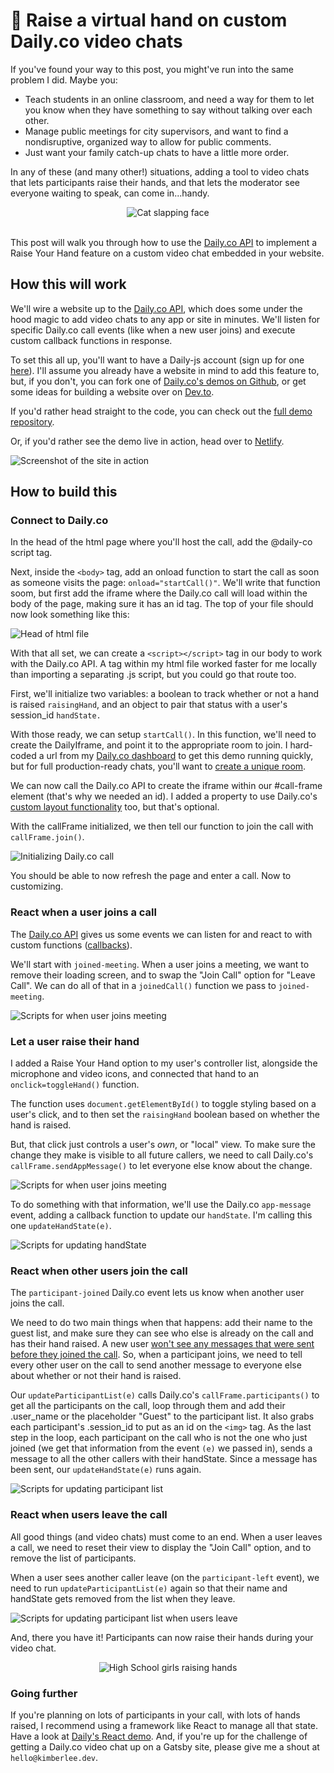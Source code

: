 # 🤚 Raise a virtual hand on custom Daily.co video chats
If you've found your way to this post, you might've run into the same problem I did. Maybe you: 

* Teach students in an online classroom, and need a way for them to let you know when they have something to say without talking over each other. 
* Manage public meetings for city supervisors, and want to find a nondisruptive, organized way to allow for public comments. 
* Just want your family catch-up chats to have a little more order. 

In any of these (and many other!) situations, adding a tool to video chats that lets participants raise their hands, and that lets the moderator see everyone waiting to speak, can come in...handy. 

<div align="center">
<img src="https://media.giphy.com/media/xT0GqtpF1NWd9VbstO/giphy.gif" alt="Cat slapping face"/> 
</div>
</br>

This post will walk you through how to use the [Daily.co API](https://docs.daily.co/docs/reference-docs) to implement a Raise Your Hand feature on a custom video chat embedded in your website. 
## How this will work 
We'll wire a website up to the [Daily.co API](https://docs.daily.co/docs/reference-docs), which does some under the hood magic to add video chats to any app or site in minutes. We'll listen for specific Daily.co call events (like when a new user joins) and execute custom callback functions in response. 

To set this all up, you'll want to have a Daily-js account (sign up for one [here](https://dashboard.daily.co/)). I'll assume you already have a website in mind to add this feature to, but, if you don't, you can fork one of [Daily.co's demos on Github](https://github.com/daily-co/daily-demos), or get some ideas for building a website over on [Dev.to](https://dev.to/gaelthomas/how-to-deploy-a-static-website-for-free-in-only-3-minutes-with-google-drive-254c).

If you'd rather head straight to the code, you can check out the [full demo repository](https://github.com/kimberleejohnson/custom-video-call). 

Or, if you'd rather see the demo live in action, head over to [Netlify](https://daily-chat-raise-your-hand.netlify.app/). 

![Screenshot of the site in action](./icon-assets/daily-demo-cropped.png)

## How to build this 
### Connect to Daily.co 
In the head of the html page where you'll host the call, add the @daily-co script tag. 

Next, inside the `<body>` tag, add an onload function to start the call as soon as someone visits the page: `onload="startCall()"`. We'll write that function soom, but first add the iframe where the Daily.co call will load within the body of the page, making sure it has an id tag. The top of your file should now look something like this: 

![Head of html file](./icon-assets/gists/script_0.png)

With that all set, we can create a `<script></script>` tag in our body to work with the Daily.co API. A tag within my html file worked faster for me locally than importing a separating .js script, but you could go that route too. 

First, we'll initialize two variables: a boolean to track whether or not a hand is raised `raisingHand`, and an object to pair that status with a user's session_id `handState.` 

With those ready, we can setup `startCall()`. In this function, we'll need to create the DailyIframe, and point it to the appropriate room to join. I hard-coded a url from my [Daily.co dashboard](https://dashboard.daily.co/) to get this demo running quickly, but for full production-ready chats, you'll want to [create a unique room](https://www.daily.co/blog/video-call-api-tutorial-the-rooms-family-of-endpoints). 

We can now call the Daily.co API to create the iframe within our #call-frame element (that's why we needed an id). I added a property to use Daily.co's [custom layout functionality](https://www.daily.co/blog/using-css-grid-to-create-custom-api-video-call-layouts) too, but that's optional. 

With the callFrame initialized, we then tell our function to join the call with `callFrame.join()`. 

![Initializing Daily.co call](./icon-assets/gists/script_1.png)

You should be able to now refresh the page and enter a call. Now to customizing. 

### React when a user joins a call 
The [Daily.co API](https://docs.daily.co/reference#events) gives us some events we can listen for and react to with custom functions ([callbacks](https://developer.mozilla.org/en-US/docs/Glossary/Callback_function)).

We'll start with `joined-meeting`. When a user joins a meeting, we want to remove their loading screen, and to swap the "Join Call" option for "Leave Call". We can do all of that in a `joinedCall()` function we pass to `joined-meeting`. 

![Scripts for when user joins meeting](./icon-assets/gists/script_2.png)

### Let a user raise their hand
I added a Raise Your Hand option to my user's controller list, alongside the microphone and video icons, and connected that hand to an `onclick=toggleHand()` function. 

The function uses `document.getElementById()` to toggle styling based on a user's click, and to then set the `raisingHand` boolean based on whether the hand is raised.

But, that click just controls a user's _own_, or "local" view. To make sure the change they make is visible to all future callers, we need to call Daily.co's `callFrame.sendAppMessage()` to let everyone else know about the change. 

![Scripts for when user joins meeting](./icon-assets/gists/script_3.png)

To do something with that information, we'll use the Daily.co `app-message` event, adding a callback function to update our `handState`. I'm calling this one `updateHandState(e)`.  

![Scripts for updating handState](./icon-assets/gists/script_4.png) 

### React when other users join the call 
The `participant-joined` Daily.co event lets us know when another user joins the call. 

We need to do two main things when that happens: add their name to the guest list, and make sure they can see who else is already on the call and has their hand raised. A new user [won't see any messages that were sent before they joined the call](https://docs.daily.co/reference#%EF%B8%8F-sendappmessage). So, when a participant joins, we need to tell every other user on the call to send another message to everyone else about whether or not their hand is raised. 

Our `updateParticipantList(e)` calls Daily.co's `callFrame.participants()` to get all the participants on the call, loop through them and add their .user_name or the placeholder "Guest" to the participant list. It also grabs each participant's .session_id to put as an id on the `<img>` tag. As the last step in the loop, each participant on the call who is not the one who just joined (we get that information from the event `(e)` we passed in), sends a message to all the other callers with their handState. Since a message has been sent, our `updateHandState(e)` runs again. 

![Scripts for updating participant list](./icon-assets/gists/script_5.png)

### React when users leave the call 
All good things (and video chats) must come to an end. When a user leaves a call, we need to reset their view to display the "Join Call" option, and to remove the list of participants. 

When a user sees another caller leave (on the `participant-left` event), we need to run `updateParticipantList(e)` again so that their name and handState gets removed from the list when they leave. 

![Scripts for updating participant list when users leave](./icon-assets/gists/script_6.png)

And, there you have it! Participants can now raise their hands during your video chat. 

<div align="center">
<img src="https://media.giphy.com/media/3o7aTucH1E8PTkEe7S/giphy.gif" alt="High School girls raising hands"/> 
</div>

### Going further
If you're planning on lots of participants in your call, with lots of hands raised, I recommend using a framework like React to manage all that state. Have a look at [Daily's React demo](https://www.daily.co/blog/building-a-custom-video-chat-app-with-react). And, if you're up for the challenge of getting a Daily.co video chat up on a Gatsby site, please give me a shout at `hello@kimberlee.dev`.  